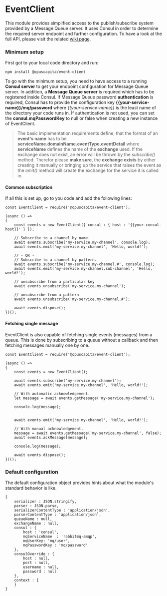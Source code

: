 # EventClient

This module provides simplified access to the publish/subscribe system provided by a Message Queue server. It uses Consul in order to determine the required server endpoint and further configuration. To have a look at the full API, please visit the related [wiki page](https://github.com/OpusCapita/event-client/wiki).

### Minimum setup
First got to your local code directory and run:
```
npm install @opuscapita/event-client
```
To go with the minimum setup, you need to have access to a running **Consul server** to get your endpoint configuration for Message Queue server. In addition, a **Message Queue server** is required which has to be registered inside Consul. If Message Queue password **authentication** is required, Consul has to provide the configuration key **{{your-service-name}}/mq/password** where *{{your-service-name}}* is the least name of the directory your code runs in. If authentication is not used, you can set the **consul.mqPasswordKey** to null or false when creating a new instance of EventClient.

> The basic implementation requirements define, that the format of an **event's name** has to be **serviceName.domainName.eventType.eventDetail** where **serviceName** defines the name of the **exchange** used. If the exchange does not exist, an error will be thrown by the *subscribe()* method. Therefor please **make sure**, the **exchange exists** by either creating it manually or bringing up the service that raises the event as the *emit()* method will create the exchange for the service it is called in.

#### Common subscription

If all this is set up, go to you code and add the following lines:

```JS
const EventClient = require('@opuscapita/event-client');

(async () =>
{
    const events = new EventClient({ consul : { host : '{{your-consul-host}}' } });

    // Subscribe to a channel by name.
    await events.subscribe('my-service.my-channel', console.log);
    await events.emit('my-service.my-channel', 'Hello, world!');

    // - OR -
    // Subscribe to a channel by pattern.
    await events.subscribe('my-service.my-channel.#', console.log);
    await events.emit('my-service.my-channel.sub-channel', 'Hello, world!');

    // unsubscribe from a particular key
    await events.unsubscribe('my-service.my-channel');

    // unsubscribe from a pattern
    await events.unsubscribe('my-service.my-channel.#');

    await events.dispose();
})();
```

#### Fetching single message

EventClient is also capable of fetching single events (messages) from a queue. This is done by subscribing to a queue without a callback and then fetching messages manually one by one.

```JS
const EventClient = require('@opuscapita/event-client');

(async () =>
{
    const events = new EventClient();

    await events.subscribe('my-service.my-channel');
    await events.emit('my-service.my-channel', 'Hello, world!');

    // With automatic acknowledgement.
    let message = await events.getMessage('my-service.my-channel');

    console.log(message);


    await events.emit('my-service.my-channel', 'Hello, world!');

    // With manual acknowledgement.
    message = await events.getMessage('my-service.my-channel', false);
    await events.ackMessage(message);

    console.log(message);

    await events.dispose();
})();
```

### Default configuration

The default configuration object provides hints about what the module's standard behavior is like.

```JS
{
    serializer : JSON.stringify,
    parser : JSON.parse,
    serializerContentType : 'application/json',
    parserContentType : 'application/json',
    queueName : null,
    exchangeName : null,
    consul : {
        host : 'consul',
        mqServiceName  : 'rabbitmq-amqp',
        mqUserKey: 'mq/user',
        mqPasswordKey : 'mq/password'
    },
    consulOverride : {
        host : null,
        port : null,
        username : null,
        password : null
    },
    context : {
    }
}
```

